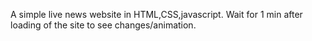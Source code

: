A simple live news website in HTML,CSS,javascript.
 Wait for  1 min after loading of the site to see changes/animation.
